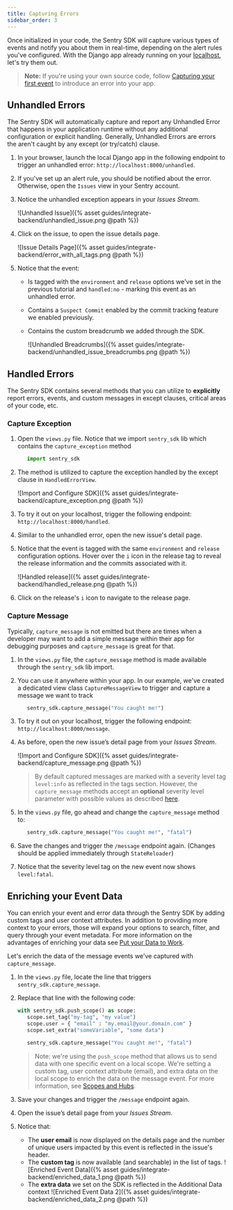 ```yaml
---
title: Capturing Errors
sidebar_order: 3
---
```


Once initialized in your code, the Sentry SDK will capture various types of events and notify you about them in real-time, depending on the alert rules you've configured. With the Django app already running on your [localhost](http://localhost:8000/), let's try them out.

> **Note:** If you're using your own source code, follow [Capturing your first event](/error-reporting/quickstart/?platform=python) to introduce an error into your app.

## Unhandled Errors

The Sentry SDK will automatically capture and report any Unhandled Error that happens in your application runtime without any additional configuration or explicit handling. Generally, Unhandled Errors are errors the aren't caught by any except (or try/catch) clause.

1. In your browser, launch the local Django app in the following endpoint to trigger an unhandled error: `http://localhost:8000/unhandled`.

2. If you've set up an alert rule, you should be notified about the error. Otherwise, open the `Issues` view in your Sentry account.

3. Notice the unhandled exception appears in your _Issues Stream_.

   ![Unhandled Issue]({% asset guides/integrate-backend/unhandled_issue.png @path %})

4. Click on the issue, to open the issue details page.

   ![Issue Details Page]({% asset guides/integrate-backend/error_with_all_tags.png @path %})

5. Notice that the event:

   - Is tagged with the `environment` and `release` options we've set in the previous tutorial and `handled:no` - marking this event as an unhandled error.
   - Contains a `Suspect Commit` enabled by the commit tracking feature we enabled previously.
   - Contains the custom breadcrumb we added through the SDK.

      ![Unhandled Breadcrumbs]({% asset guides/integrate-backend/unhandled_issue_breadcrumbs.png @path %})

## Handled Errors

The Sentry SDK contains several methods that you can utilize to **explicitly** report errors, events, and custom messages in except clauses, critical areas of your code, etc.

### Capture Exception

1. Open the `views.py` file. Notice that we import `sentry_sdk` lib which contains the `capture_exception` method

   ```python
      import sentry_sdk
   ```

2. The method is utilized to capture the exception handled by the except clause in `HandledErrorView`.

   ![Import and Configure SDK]({% asset guides/integrate-backend/capture_exception.png @path %})

3. To try it out on your localhost, trigger the following endpoint: `http://localhost:8000/handled`.

4. Similar to the unhandled error, open the new issue's detail page.

5. Notice that the event is tagged with the same `environment` and `release` configuration options. Hover over the `i` icon in the release tag to reveal the release information and the commits associated with it.

   ![Handled release]({% asset guides/integrate-backend/handled_release.png @path %})

6. Click on the release's `i` icon to navigate to the release page.

### Capture Message

Typically, `capture_message` is not emitted but there are times when a developer may want to add a simple message within their app for debugging purposes and `capture_message` is great for that.

1. In the `views.py` file, the `capture_message` method is made available through the `sentry_sdk` lib import.

2. You can use it anywhere within your app. In our example, we've created a dedicated view class `CaptureMessageView` to trigger and capture a message we want to track

   ```Python
      sentry_sdk.capture_message("You caught me!")
   ```

3. To try it out on your localhost, trigger the following endpoint: `http://localhost:8000/message`.

4. As before, open the new issue’s detail page from your _Issues Stream_.

   ![Import and Configure SDK]({% asset guides/integrate-backend/capture_message.png @path %})

   > By default captured messages are marked with a severity level tag `level:info` as reflected in the tags section. However, the `capture_message` methods accept an **optional** severity level parameter with possible values as described [here](enriching-error-data/additional-data/?platform=python#setting-the-level).

5. In the `views.py` file, go ahead and change the `capture_message` method to:

   ```Python
      sentry_sdk.capture_message("You caught me!", "fatal")
   ```

6. Save the changes and trigger the `/message` endpoint again. (Changes should be applied immediately through `StateReloader`)

7. Notice that the severity level tag on the new event now shows `level:fatal`.

## Enriching your Event Data

You can enrich your event and error data through the Sentry SDK by adding custom tags and user context attributes. In addition to providing more context to your errors, those will expand your options to search, filter, and query through your event metadata. For more information on the advantages of enriching your data see [Put your Data to Work](/guides/enrich-data/).

Let's enrich the data of the message events we've captured with `capture_message`.

1. In the `views.py` file, locate the line that triggers `sentry_sdk.capture_message`.

2. Replace that line with the following code:

   ```Python
   with sentry_sdk.push_scope() as scope:
      scope.set_tag("my-tag", "my value")
      scope.user = { "email" : "my.email@your.domain.com" }
      scope.set_extra("someVariable", "some data")

      sentry_sdk.capture_message("You caught me!", "fatal")
   ```

   > Note: we're using the `push_scope` method that allows us to send data with one specific event on a local scope. We're setting a custom tag, user context attribute (email), and extra data on the local scope to enrich the data on the message event. For more information, see [Scopes and Hubs](/enriching-error-data/scopes/).

3. Save your changes and trigger the `/message` endpoint again.

4. Open the issue’s detail page from your _Issues Stream_.

5. Notice that:

   - The **user email** is now displayed on the details page and the number of unique users impacted by this event is reflected in the issue's header.
   - The **custom tag** is now available (and searchable) in the list of tags.
      ![Enriched Event Data]({% asset guides/integrate-backend/enriched_data_1.png @path %})
   - The **extra data** we set on the SDK is reflected in the Additional Data context
      ![Enriched Event Data 2]({% asset guides/integrate-backend/enriched_data_2.png @path %})
